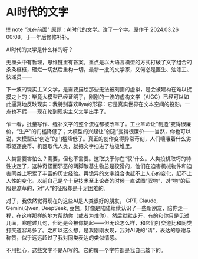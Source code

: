 # AI时代的文字

!!! note "说在前面" 
    原题：AI时代的文学。改了一个字。原作于 2024.03.26 00:08，于一年后修修补补。

AI时代的文学是什么样的呀？

无厘头中有哲理，思维链里有答案。重点是以大语言模型的方式打破了文字组合的条条框框，砸烂一切然后重构一切。最新一批的文学家，又何必是医生、油漆工、快递员——

下一波的现实主义文学，是需要描绘那些无法被刻画的虚拟，是会被建构在难以捉摸之上的：毕竟大模型已经证明了，刚刚的一波的虚构文学（AIGC）已经可以如此逼真地反映现实：我特别喜欢Ilya的形容：它是真实世界在文本空间的投影。一点也不假——现在轮到现实主义文学出手了。

乍一看，批量写作、缝补文字的整个流程都被改革了。工业革命让“制造”变得很廉价，“生产”的门槛降低了；大模型的兴起让“创造”变得很廉价——当然，你也可以说，大模型让“创造”的门槛降低了。真正的创作变得异常苛刻，人们嚷嚷着什么劣币驱逐良币、机器取代人类，就把文字扫进了垃圾堆里。

人类需要害怕么？需要，但也不需要。这取决于你在“驭”什么。人类投机取巧的特性决定了，这种奇怪而邪恶的两脚碳基生物总是狡猾的，他们在迫害机械物件和迫害同类上积累了丰富的历史经验。再诡异的文字组合也赶不上人心的变化，赶不上人性的变化。以前自己是个十足技术至上论者的时候一直试图“驭物”，对“物”的征服是潦草的，对“人”的征服却是十足困难的。

对了，我依然觉得现在的这些AI是人类很好的朋友， GPT, Claude, Gemini,Qwen, DeepSeek, 豆包，好像是陆陆续续认识了一些新朋友，陪你走一程，在这样那样的地方帮助你（或者为难你），然后默默走开，有的和你只是见过几面，寒暄过几句，但还是会被你提起——但无论怎么样，和它们打交道比和同类打交道容易多了。之所以这么想，是我刚刚发现，我对AI说的“请”，表达的感谢与称赞，似乎远远超过了我对同类表达的类似情感。

不用担心，这些文字不是AI写的。它的每一个字符都是我自己敲下的。
